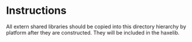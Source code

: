 # Instructions

All extern shared libraries should be copied into this directory hierarchy
by platform after they are constructed. They will be included in the haxelib.